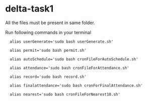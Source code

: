 # delta-task1

All the files must be present in same folder.

Run following commands in your terminal

      alias userGenerate='sudo bash userGenerate.sh'
      
      alias permit='sudo bash permit.sh'
      
      alias autoSchedule='sudo bash cronFileForAutoSchedule.sh'
      
      alias attendance='sudo bash cronFileForAttendance.sh'
      
      alias record='sudo bash record.sh'
      
      alias finalattendance='sudo bash cronForFinalAttendance.sh'
      
      alias nearest='sudo bash cronFileForNearest10.sh'

